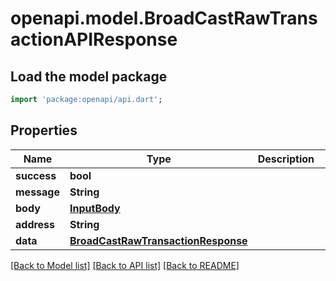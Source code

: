 # openapi.model.BroadCastRawTransactionAPIResponse

## Load the model package
```dart
import 'package:openapi/api.dart';
```

## Properties
Name | Type | Description | Notes
------------ | ------------- | ------------- | -------------
**success** | **bool** |  | 
**message** | **String** |  | 
**body** | [**InputBody**](InputBody.md) |  | [optional] 
**address** | **String** |  | [optional] 
**data** | [**BroadCastRawTransactionResponse**](BroadCastRawTransactionResponse.md) |  | [optional] 

[[Back to Model list]](../README.md#documentation-for-models) [[Back to API list]](../README.md#documentation-for-api-endpoints) [[Back to README]](../README.md)



